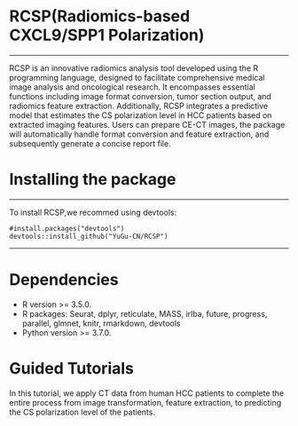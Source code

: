 # RCSP(**R**adiomics-based **C**XCL9/**S**PP1 **P**olarization)

***

RCSP is an innovative radiomics analysis tool developed using the R programming language, designed to facilitate comprehensive medical image analysis and oncological research. It encompasses essential functions including image format conversion, tumor section output, and radiomics feature extraction. Additionally, RCSP integrates a predictive model that estimates the CS polarization level in HCC patients based on extracted imaging features. Users can prepare CE-CT images, the package will automatically handle format conversion and feature extraction, and subsequently generate a concise report file.


# Installing the package

***
 
To install RCSP,we recommed using devtools:  

    #install.packages("devtools")  
    devtools::install_github("YuGu-CN/RCSP")  

***

# Dependencies
- R version >= 3.5.0.
- R packages: Seurat, dplyr, reticulate, MASS, irlba, future, progress, parallel, glmnet, knitr, rmarkdown, devtools
- Python version >= 3.7.0.

# Guided Tutorials
In this tutorial, we apply CT data from human HCC patients to complete the entire process from image transformation, feature extraction, to predicting the CS polarization level of the patients.
